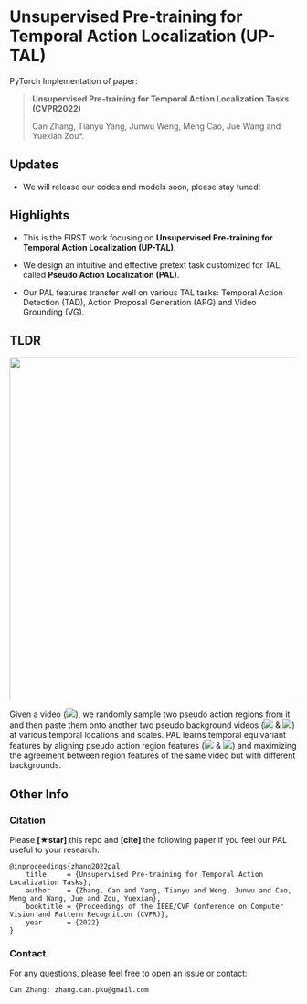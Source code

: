 # Unsupervised Pre-training for Temporal Action Localization (UP-TAL)

PyTorch Implementation of paper:

> **Unsupervised Pre-training for Temporal Action Localization Tasks (CVPR2022)**
>
> Can Zhang, Tianyu Yang, Junwu Weng, Meng Cao, Jue Wang and Yuexian Zou\*.


## Updates

* We will release our codes and models soon, please stay tuned!

## Highlights

* This is the FIRST work focusing on **Unsupervised Pre-training for Temporal Action Localization (UP-TAL)**.

* We design an intuitive and effective pretext task customized for TAL, called **Pseudo Action Localization (PAL)**.

* Our PAL features transfer well on various TAL tasks: Temporal Action Detection (TAD), Action Proposal Generation (APG) and Video Grounding (VG).

## TLDR

<p align="center">
  <img src="https://user-images.githubusercontent.com/32992487/157442511-8de055b0-3892-4885-a74e-9701488726a9.jpg" width="600px" />
</p>

Given a video (<img src="https://render.githubusercontent.com/render/math?math=\boldsymbol{v}_i">), we randomly sample two pseudo action regions from it and then paste them onto another two pseudo background videos (<img src="https://render.githubusercontent.com/render/math?math=\boldsymbol{v}_n"> & <img src="https://render.githubusercontent.com/render/math?math=\boldsymbol{v}_m">) at various temporal locations and scales. PAL learns temporal equivariant features by aligning pseudo action region features (<img src="https://render.githubusercontent.com/render/math?math=\boldsymbol{r}_q"> & <img src="https://render.githubusercontent.com/render/math?math=\boldsymbol{r}_{k%2B}">) and maximizing the agreement between region features of the same video but with different backgrounds.

## Other Info

### Citation

Please **[★star]** this repo and **[cite]** the following paper if you feel our PAL useful to your research:

```
@inproceedings{zhang2022pal,
    title     = {Unsupervised Pre-training for Temporal Action Localization Tasks},
    author    = {Zhang, Can and Yang, Tianyu and Weng, Junwu and Cao, Meng and Wang, Jue and Zou, Yuexian},
    booktitle = {Proceedings of the IEEE/CVF Conference on Computer Vision and Pattern Recognition (CVPR)},
    year      = {2022}
}
```

### Contact

For any questions, please feel free to open an issue or contact:

```
Can Zhang: zhang.can.pku@gmail.com
```
